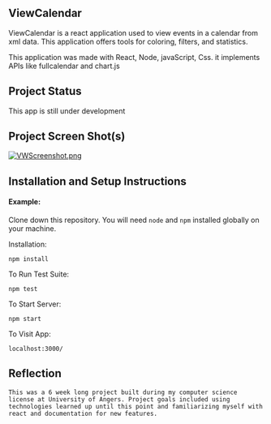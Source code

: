 ## ViewCalendar

ViewCalendar is a react application used to view events in a calendar from xml data. This application offers tools for coloring, filters, and statistics.

This application was made with React, Node, javaScript, Css.
it implements APIs like fullcalendar and chart.js

## Project Status
This app is still under development

## Project Screen Shot(s)




[![VWScreenshot.png](https://i.postimg.cc/MZQZcYy9/VWScreenshot.png)](https://postimg.cc/hhKR6TZm)



## Installation and Setup Instructions

#### Example:  

Clone down this repository. You will need `node` and `npm` installed globally on your machine.  

Installation:

`npm install`  

To Run Test Suite:  

`npm test`  

To Start Server:

`npm start`  

To Visit App:

`localhost:3000/`  

## Reflection 
 

    This was a 6 week long project built during my computer science license at University of Angers. Project goals included using technologies learned up until this point and familiarizing myself with react and documentation for new features.  
 